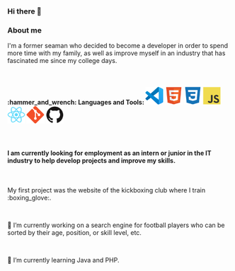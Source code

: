 ### Hi there 👋
<h3>About me</h3>

<p>
I'm a former seaman who decided to become a developer in order to spend more time with my family, as well as improve myself in an industry that has fascinated me since my college days.
</p>
<br />
<h4>
:hammer_and_wrench: Languages and Tools: 
  <img src="https://raw.githubusercontent.com/devicons/devicon/1119b9f84c0290e0f0b38982099a2bd027a48bf1/icons/vscode/vscode-original.svg" width="40" height="40" > 
  <img src="https://raw.githubusercontent.com/devicons/devicon/1119b9f84c0290e0f0b38982099a2bd027a48bf1/icons/html5/html5-original.svg" width="40" height="40" > 
  <img src="https://raw.githubusercontent.com/devicons/devicon/1119b9f84c0290e0f0b38982099a2bd027a48bf1/icons/css3/css3-plain.svg" width="40" height="40" > 
 <img src="https://raw.githubusercontent.com/devicons/devicon/1119b9f84c0290e0f0b38982099a2bd027a48bf1/icons/javascript/javascript-original.svg" width="40" height="40" > 
  <img src="https://raw.githubusercontent.com/devicons/devicon/1119b9f84c0290e0f0b38982099a2bd027a48bf1/icons/react/react-original.svg" width="40" height="40" > 
  <img src="https://raw.githubusercontent.com/devicons/devicon/1119b9f84c0290e0f0b38982099a2bd027a48bf1/icons/git/git-original.svg" width="40" height="40" > 
 <img src="https://raw.githubusercontent.com/devicons/devicon/1119b9f84c0290e0f0b38982099a2bd027a48bf1/icons/github/github-original.svg" width="40" height="40" > 
</h4>
<br />
<h4>
I am currently looking for employment as an intern or junior in the IT industry to help develop projects and improve my skills.
</h4>
<br />
<p>
My first project was the website of the kickboxing club where I train :boxing_glove:. 
</p>
<br />
<p>
🔭 I’m currently working on a search engine for football players who can be sorted by their age, position, or skill level, etc.
</p>
<br />
<p>
🌱 I’m currently learning Java and PHP.
</p>


<!--
**smaru90/smaru90** is a ✨ _special_ ✨ repository because its `README.md` (this file) appears on your GitHub profile.

Here are some ideas to get you started:

- 🔭 I’m currently working on ...
- 🌱 I’m currently learning ...
- 👯 I’m looking to collaborate on ...
- 🤔 I’m looking for help with ...
- 💬 Ask me about ...
- 📫 How to reach me: ...
- 😄 Pronouns: ...
- ⚡ Fun fact: ...
-->
